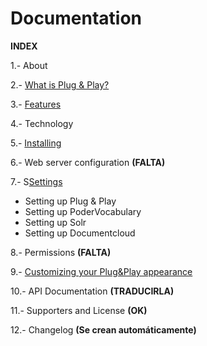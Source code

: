 Documentation
=============

**INDEX**

1.- About

2.- [What is Plug & Play?](https://github.com/poderopedia/Documentation/blob/master/2.-What%20is%20Plug%20%26%20Play.md)

3.- [Features](https://github.com/poderopedia/Documentation/blob/master/3.-Features.md "Features")

4.- Technology

5.- [Installing
](https://github.com/poderopedia/Documentation/blob/master/5.-Installing.md "Installing")

6.- Web server configuration **(FALTA)**

7.- S[Settings](https://github.com/poderopedia/Documentation/blob/master/7.-%20Settings.md "Settings")

* Setting up Plug & Play
* Setting up PoderVocabulary
* Setting up Solr
* Setting up Documentcloud 

8.- Permissions **(FALTA)**

9.- [Customizing your Plug&Play appearance](https://github.com/poderopedia/Documentation/blob/master/9.-%20Customizing%20your%20Plug%26Play%20appearance.md "Customizing")

10.- API Documentation **(TRADUCIRLA)**

11.- Supporters and License **(OK)**

12.- Changelog **(Se crean automáticamente)**
